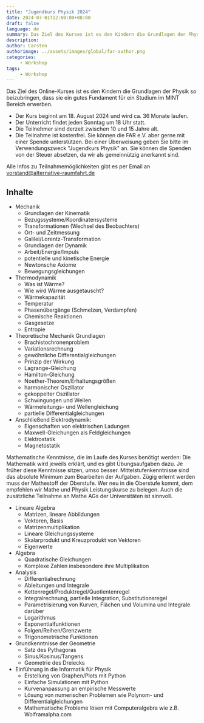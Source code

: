 ```yaml
---
title: "Jugendkurs Physik 2024"
date: 2024-07-01T12:00:00+08:00
draft: false
language: de
summary: Das Ziel des Kurses ist es den Kindern die Grundlagen der Physik so beizubringen, dass sie ein gutes Fundament für ein Studium im MINT Bereich erwerben. Dauer 36 Monate, Start 2024-08-18.
description:
author: Carsten
authorimage: ../assets/images/global/far-author.png
categories: 
     - Workshop
tags: 
     - Workshop
---
```


Das Ziel des Online-Kurses ist es den Kindern die Grundlagen der Physik so beizubringen, dass sie ein gutes Fundament für ein Studium im MINT Bereich erwerben.

* Der Kurs beginnt am 18. August 2024 und wird ca. 36 Monate laufen.
* Der Unterricht findet jeden Sonntag um 18 Uhr statt.
* Die Teilnehmer sind derzeit zwischen 10 und 15 Jahre alt.
* Die Teilnahme ist kostenfrei. Sie können die FAR e.V. aber gerne mit einer Spende unterstützen. Bei einer Überweisung geben Sie bitte im Verwendungszweck "Jugendkurs Physik" an. Sie können die Spenden von der Steuer absetzen, da wir als gemeinnützig anerkannt sind.

Alle Infos zu Teilnahmemöglichkeiten gibt es per Email an <vorstand@alternative-raumfahrt.de>

## Inhalte

* Mechanik
  * Grundlagen der Kinematik
  * Bezugssysteme/Koordinatensysteme
  * Transformationen (Wechsel des Beobachters)
  * Ort- und Zeitmessung
  * Galilei/Lorentz-Transformation
  * Grundlagen der Dynamik
  * Arbeit/Energie/Impuls
  * potentielle und kinetische Energie
  * Newtonsche Axiome
  * Bewegungsgleichungen
* Thermodynamik
  * Was ist Wärme?
  * Wie wird Wärme ausgetauscht?
  * Wärmekapazität
  * Temperatur
  * Phasenübergänge (Schmelzen, Verdampfen)
  * Chemische Reaktionen
  * Gasgesetze
  * Entropie
* Theoretische Mechanik Grundlagen
  * Brachistochronenproblem
  * Variationsrechnung
  * gewöhnliche Differentialgleichungen
  * Prinzip der Wirkung
  * Lagrange-Gleichung
  * Hamilton-Gleichung
  * Noether-Theorem/Erhaltungsgrößen
  * harmonischer Oszillator
  * gekoppelter Oszillator
  * Schwingungen und Wellen
  * Wärmeleitungs- und Wellengleichung
  * partielle Differentialgleichungen
* Anschließend Elektrodynamik:
  * Eigenschaften von elektrischen Ladungen
  * Maxwell-Gleichungen als Feldgleichungen
  * Elektrostatik
  * Magnetostatik

Mathematische Kenntnisse, die im Laufe des Kurses benötigt werden:
Die Mathematik wird jeweils erklärt, und es gibt Übungsaufgaben dazu. Je früher diese Kenntnisse sitzen, umso besser.
Mittelstufenkenntnisse sind das absolute Minimum zum Bearbeiten der Aufgaben. Zügig erlernt werden muss der Mathestoff der Oberstufe. Wer neu in die Oberstufe kommt, dem empfehlen wir Mathe und Physik Leistungskurse zu belegen. Auch die zusätzliche Teilnahme an Mathe AGs der Universitäten ist sinnvoll.

* Lineare Algebra
  * Matrizen, lineare Abbildungen
  * Vektoren, Basis
  * Matrizenmultiplikation
  * Lineare Gleichungssysteme
  * Skalarprodukt und Kreuzprodukt von Vektoren
  * Eigenwerte
* Algebra
  * Quadratische Gleichungen
  * Komplexe Zahlen insbesondere ihre Multiplikation
* Analysis
  * Differentialrechnung
  * Ableitungen und Integrale
  * Kettenregel/Produktregel/Quotientenregel
  * Integralrechnung, partielle Integration, Substitutionsregel
  * Parametrisierung von Kurven, Flächen und Volumina und Integrale darüber
  * Logarithmus
  * Exponentialfunktionen
  * Folgen/Reihen/Grenzwerte
  * Trigonometrische Funktionen
* Grundkenntnisse der Geometrie
  * Satz des Pythagoras
  * Sinus/Kosinus/Tangens
  * Geometrie des Dreiecks
* Einführung in die Informatik für Physik
  * Erstellung von Graphen/Plots mit Python
  * Einfache Simulationen mit Python
  * Kurvenanpassung an empirische Messwerte
  * Lösung von numerischen Problemen wie Polynom- und Differentialgleichungen
  * Mathematische Probleme lösen mit Computeralgebra wie z.B. Wolframalpha.com